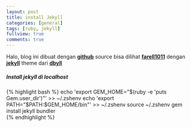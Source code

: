 ```yaml
---
layout: post
title: install Jekyll
categories: [general]
tags: [ruby, jekyll]
fullview: true
comments: true
---
```


Halo, blog ini dibuat dengan **[github](https://github.com)** source bisa dilihat **[farell1011](https://github.com/farell1011)** dengan **[jekyll](https://jekyllrb.com/)** theme dari **[dbyll](https://github.com/dbtek/dbyll)**

##### Install jekyll di localhost 
{% highlight bash %}
echo 'export GEM_HOME="$(ruby -e 'puts Gem.user_dir')"' >> ~/.zshenv
echo 'export PATH="$PATH:$GEM_HOME/bin"' >> ~/.zshenv
source ~/.zshenv
gem install jekyll bundler                                             
{% endhighlight %}
